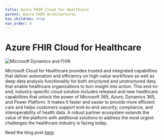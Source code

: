 ```yaml
---
title: Azure FHIR Cloud for Healthcare
parent: Azure FHIR Architectures
has_children: true
nav_order: 4
---
```


# Azure FHIR Cloud for Healthcare

![Microsoft Dynamics and FHIR](/assets/images/msft-dynamics-fhir.png)

Microsoft Cloud for Healthcare provides trusted and integrated capabilities that deliver automation and efficiency on high-value workflows as well as deep data analysis functionality for both structured and unstructured data, that enable healthcare organizations to turn insight into action. This end-to-end, industry-specific cloud solution includes released and new healthcare capabilities that unlock the power of Microsoft 365, Azure, Dynamics 365, and Power Platform. It makes it faster and easier to provide more efficient care and helps customers support end-to-end security, compliance, and interoperability of health data. A robust partner ecosystem extends the value of the platform with additional solutions to address the most urgent challenges the healthcare industry is facing today. 

Read the blog post [here](https://cloudblogs.microsoft.com/industry-blog/health/2020/10/28/microsoft-cloud-for-healthcare-is-transforming-the-healthcare-journey/)


